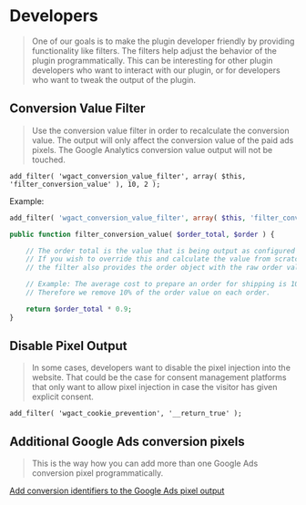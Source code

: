 # Developers

> One of our goals is to make the plugin developer friendly by providing functionality like filters. The filters help adjust the behavior of the plugin programmatically. This can be interesting for other plugin developers who want to interact with our plugin, or for developers who want to tweak the output of the plugin. 

## Conversion Value Filter

> Use the conversion value filter in order to recalculate the conversion value. The output will only affect the conversion value of the paid ads pixels. The Google Analytics conversion value output will not be touched. 

`add_filter( 'wgact_conversion_value_filter', array( $this, 'filter_conversion_value' ), 10, 2 );`


Example:

```php
add_filter( 'wgact_conversion_value_filter', array( $this, 'filter_conversion_value' ), 10, 2 );

public function filter_conversion_value( $order_total, $order ) {

    // The order total is the value that is being output as configured within the plugin
    // If you wish to override this and calculate the value from scratch, 
    // the filter also provides the order object with the raw order values.

    // Example: The average cost to prepare an order for shipping is 10% of the order value.
    // Therefore we remove 10% of the order value on each order.

    return $order_total * 0.9;
}
```


## Disable Pixel Output

> In some cases, developers want to disable the pixel injection into the website. That could be the case for consent management platforms that only want to allow pixel injection in case the visitor has given explicit consent. 

`add_filter( 'wgact_cookie_prevention', '__return_true' );`


## Additional Google Ads conversion pixels

> This is the way how you can add more than one Google Ads conversion pixel programmatically.


[Add conversion identifiers to the Google Ads pixel output](https://gist.githubusercontent.com/alewolf/d49a788da470de69dc9c6bc60fbef352/raw/wgact_google_ads_conversion_identifiers.php ':include :type=code')